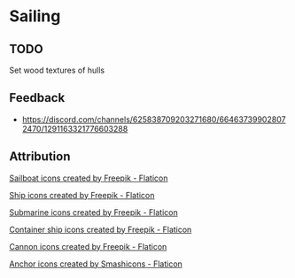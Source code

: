# Sailing

## TODO
Set wood textures of hulls


## Feedback
- https://discord.com/channels/625838709203271680/664637399028072470/1291163321776603288 

## Attribution
<p><a title="sailbot icons" href="https://www.flaticon.com/free-icons/sailboat" target="_blank" rel="noopener noreferrer">Sailboat icons created by Freepik - Flaticon</a></p>
<p><a title="ship icons" href="https://www.flaticon.com/free-icons/ship">Ship icons created by Freepik - Flaticon</a></p>
<p><a title="submarine icons" href="https://www.flaticon.com/free-icons/submarine">Submarine icons created by Freepik - Flaticon</a></p>
<p><a title="container ship icons" href="https://www.flaticon.com/free-icons/container-ship">Container ship icons created by Freepik - Flaticon</a></p>
<p><a title="cannon icons" href="https://www.flaticon.com/free-icons/cannon">Cannon icons created by Freepik - Flaticon</a></p>
<p><a title="anchor icons" href="https://www.flaticon.com/free-icons/anchor">Anchor icons created by Smashicons - Flaticon</a></p>
